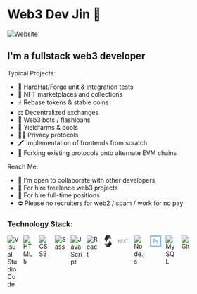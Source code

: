 # Web3 Dev Jin 🐸

[![Website](https://img.shields.io/website?label=codeSTACKr.com&style=for-the-badge&url=https%3A%2F%2Fcodestackr.com)]([website])

## I'm a fullstack web3 developer

Typical Projects:
- 👷 HardHat/Forge unit & integration tests
- 🦍 NFT marketplaces and collections
- ⚡ Rebase tokens & stable coins
- ⚖️ Decentralized exchanges
- 🤖 Web3 bots / flashloans
- 🌻 Yieldfarms & pools
- 🐱‍👤 Privacy protocols
- 🖍️ Implementation of frontends from scratch
- 🍴  Forking existing protocols onto alternate EVM chains

Reach Me:
- 👯 I’m open to collaborate with other developers
- 💸 For hire freelance web3 projects
- 🤝 For hire full-time positions
- ⛔ Please no recruiters for web2 / spam / work for no pay

### Technology Stack:

<img align="left" alt="Visual Studio Code" width="26px" src="https://cdn.jsdelivr.net/gh/devicons/devicon/icons/vscode/vscode-original.svg" style="padding-right:10px;" />
<img align="left" alt="HTML5" width="26px" src="https://cdn.jsdelivr.net/gh/devicons/devicon/icons/html5/html5-original.svg" style="padding-right:10px;" />
<img align="left" alt="CSS3" width="26px" src="https://cdn.jsdelivr.net/gh/devicons/devicon/icons/css3/css3-original.svg" style="padding-right:10px;" />
<img align="left" alt="Sass" width="26px" src="https://cdn.jsdelivr.net/gh/devicons/devicon/icons/sass/sass-original.svg" style="padding-right:10px;" />
<img align="left" alt="JavaScript" width="26px" src="https://cdn.jsdelivr.net/gh/devicons/devicon/icons/javascript/javascript-original.svg" style="padding-right:10px;" />
<img align="left" alt="React" width="26px" src="https://cdn.jsdelivr.net/gh/devicons/devicon/icons/react/react-original.svg" style="padding-right:10px;" />
<img align="left" alt="solidity" width="26px" src="https://github.com/devicons/devicon/blob/master/icons/solidity/solidity-original.svg" style="padding-right:10px;" />
<img align="left" alt="nextjs" width="26px" src="https://github.com/devicons/devicon/blob/master/icons/nextjs/nextjs-original-wordmark.svg" style="padding-right:10px;" />
<img align="left" alt="Node.js" width="26px" src="https://cdn.jsdelivr.net/gh/devicons/devicon/icons/nodejs/nodejs-original.svg" style="padding-right:10px;" />
<img align="left" alt="Photoshop" width="26px" src="https://github.com/devicons/devicon/blob/v2.15.1/icons/photoshop/photoshop-line.svg" style="padding-right:10px;" />
<img align="left" alt="MySQL" width="26px" src="https://cdn.jsdelivr.net/gh/devicons/devicon/icons/mysql/mysql-original.svg" style="padding-right:10px;" />
<img align="left" alt="Git" width="26px" src="https://cdn.jsdelivr.net/gh/devicons/devicon/icons/git/git-original.svg" style="padding-right:10px;" />

[website]: https://portfolio-jin.vercel.app/
